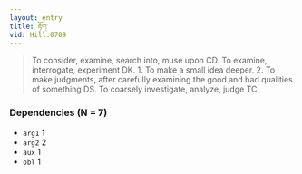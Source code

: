 ```yaml
---
layout: entry
title: རྟོག་
vid: Hill:0709
---
```

> To consider, examine, search into, muse upon CD\. To examine, interrogate, experiment DK\. 1\. To make a small idea deeper\. 2\. To make judgments, after carefully examining the good and bad qualities of something DS\. To coarsely investigate, analyze, judge TC\.


### Dependencies (N = 7)
* `arg1` 1
* `arg2` 2
* `aux` 1
* `obl` 1
